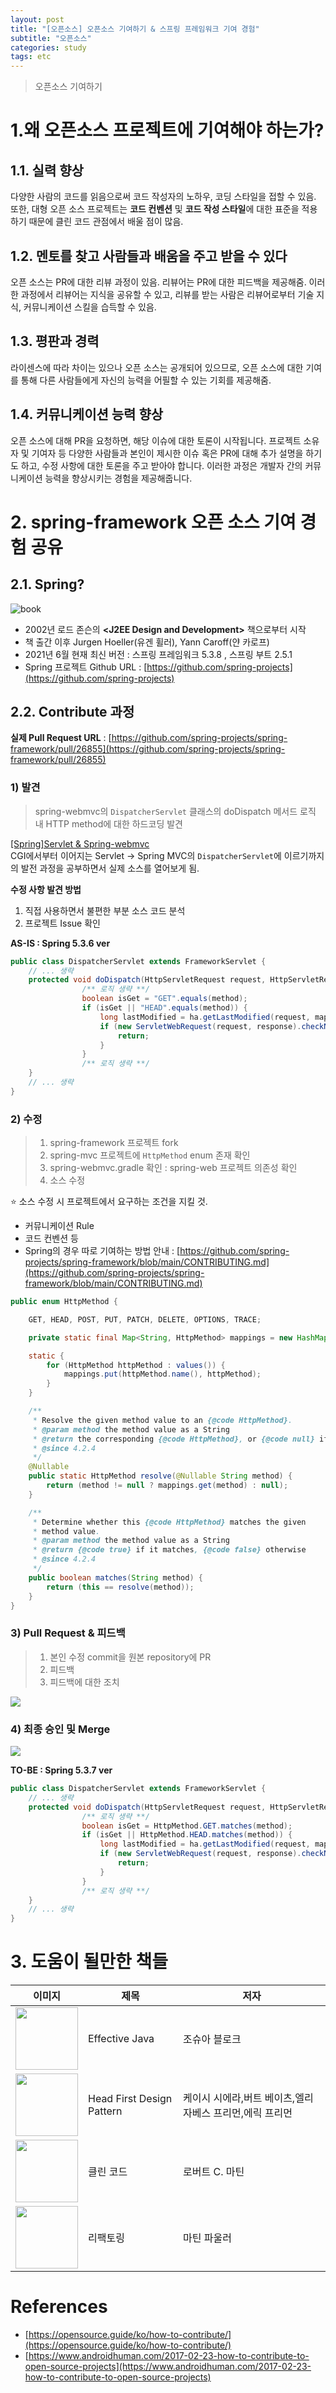 ```yaml
---
layout: post
title: "[오픈소스] 오픈소스 기여하기 & 스프링 프레임워크 기여 경험"
subtitle: "오픈소스"
categories: study
tags: etc
---
```

> 오픈소스 기여하기

# 1.왜 오픈소스 프로젝트에 기여해야 하는가?
## 1.1. 실력 향상
다양한 사람의 코드를 읽음으로써 코드 작성자의 노하우, 코딩 스타일을 접할 수 있음.  
또한, 대형 오픈 소스 프로젝트는 **코드 컨벤션** 및 **코드 작성 스타일**에 대한 표준을 적용하기 때문에 클린 코드 관점에서 배울 점이 많음.  

## 1.2. 멘토를 찾고 사람들과 배움을 주고 받을 수 있다
오픈 소스는 PR에 대한 리뷰 과정이 있음. 리뷰어는 PR에 대한 피드백을 제공해줌. 이러한 과정에서 리뷰어는 지식을 공유할 수 있고, 리뷰를 받는 사람은 리뷰어로부터 기술 지식, 커뮤니케이션 스킬을 습득할 수 있음.

## 1.3. 평판과 경력
라이센스에 따라 차이는 있으나 오픈 소스는 공개되어 있으므로, 오픈 소스에 대한 기여를 통해 다른 사람들에게 자신의 능력을 어필할 수 있는 기회를 제공해줌.

## 1.4. 커뮤니케이션 능력 향상
오픈 소스에 대해 PR을 요청하면, 해당 이슈에 대한 토론이 시작됩니다. 프로젝트 소유자 및 기여자 등 다양한 사람들과 본인이 제시한 이슈 혹은 PR에 대해 추가 설명을 하기도 하고, 수정 사항에 대한 토론을 주고 받아야 합니다. 이러한 과정은 개발자 간의 커뮤니케이션 능력을 향상시키는 경험을 제공해줍니다.


# 2. spring-framework 오픈 소스 기여 경험 공유
## 2.1. Spring?
![book](https://image.aladin.co.kr/product/139/35/cover500/0764543857_1.jpg)
- 2002년 로드 존슨의 **\<J2EE Design and Development\>** 책으로부터 시작
- 책 출간 이후 Jurgen Hoeller(유겐 휠러), Yann Caroff(얀 카로프)
- 2021년 6월 현재 최신 버전 : 스프링 프레임워크 5.3.8 , 스프링 부트 2.5.1
- Spring 프로젝트 Github URL : [https://github.com/spring-projects](https://github.com/spring-projects)

## 2.2. Contribute 과정

**실제 Pull Request URL** : [https://github.com/spring-projects/spring-framework/pull/26855](https://github.com/spring-projects/spring-framework/pull/26855)

### 1) 발견
> spring-webmvc의 `DispatcherServlet` 클래스의 doDispatch 메서드 로직 내 HTTP method에 대한 하드코딩 발견  

[[Spring]Servlet & Spring-webmvc](/study/2021/04/24/Spring-Servlet-&-Spring)  
CGI에서부터 이어지는 Servlet → Spring MVC의 `DispatcherServlet`에 이르기까지의 발전 과정을 공부하면서 실제 소스를 열어보게 됨.  


**수정  사항 발견 방법**  

1. 직접 사용하면서 불편한 부분 소스 코드 분석
2. 프로젝트 Issue 확인

**AS-IS : Spring 5.3.6 ver**  

```java
public class DispatcherServlet extends FrameworkServlet {
    // ... 생략
	protected void doDispatch(HttpServletRequest request, HttpServletResponse response) throws Exception {
                /** 로직 생략 **/
				boolean isGet = "GET".equals(method);
				if (isGet || "HEAD".equals(method)) {
					long lastModified = ha.getLastModified(request, mappedHandler.getHandler());
					if (new ServletWebRequest(request, response).checkNotModified(lastModified) && isGet) {
						return;
					}
				}
                /** 로직 생략 **/
    }
    // ... 생략
}
```


### 2) 수정
> 1. spring-framework 프로젝트 fork  
> 1. spring-mvc 프로젝트에 `HttpMethod` enum 존재 확인  
> 2. spring-webmvc.gradle 확인 : spring-web 프로젝트 의존성 확인  
> 3. 소스 수정  

⭐ 소스 수정 시 프로젝트에서 요구하는 조건을 지킬 것.  
- 커뮤니케이션 Rule
- 코드 컨벤션 등
- Spring의 경우 따로 기여하는 방법 안내 : [https://github.com/spring-projects/spring-framework/blob/main/CONTRIBUTING.md](https://github.com/spring-projects/spring-framework/blob/main/CONTRIBUTING.md)


```java
public enum HttpMethod {

	GET, HEAD, POST, PUT, PATCH, DELETE, OPTIONS, TRACE;

	private static final Map<String, HttpMethod> mappings = new HashMap<>(16);

	static {
		for (HttpMethod httpMethod : values()) {
			mappings.put(httpMethod.name(), httpMethod);
		}
	}

	/**
	 * Resolve the given method value to an {@code HttpMethod}.
	 * @param method the method value as a String
	 * @return the corresponding {@code HttpMethod}, or {@code null} if not found
	 * @since 4.2.4
	 */
	@Nullable
	public static HttpMethod resolve(@Nullable String method) {
		return (method != null ? mappings.get(method) : null);
	}

	/**
	 * Determine whether this {@code HttpMethod} matches the given
	 * method value.
	 * @param method the method value as a String
	 * @return {@code true} if it matches, {@code false} otherwise
	 * @since 4.2.4
	 */
	public boolean matches(String method) {
		return (this == resolve(method));
	}
}
```

### 3) Pull Request & 피드백
> 1. 본인 수정 commit을 원본 repository에 PR
> 2. 피드백  
> 3. 피드백에 대한 조치  

<img src="/assets/img/etc/feedback.jpeg">


### 4) 최종 승인 및 Merge
<img src="/assets/img/etc/contribute.png">

**TO-BE : Spring 5.3.7 ver**  

```java
public class DispatcherServlet extends FrameworkServlet {
    // ... 생략
	protected void doDispatch(HttpServletRequest request, HttpServletResponse response) throws Exception {
                /** 로직 생략 **/
				boolean isGet = HttpMethod.GET.matches(method);
				if (isGet || HttpMethod.HEAD.matches(method)) {
					long lastModified = ha.getLastModified(request, mappedHandler.getHandler());
					if (new ServletWebRequest(request, response).checkNotModified(lastModified) && isGet) {
						return;
					}
				}
                /** 로직 생략 **/
    }
    // ... 생략
}
```


# 3. 도움이 될만한 책들
|이미지|제목|저자|
|--|--|--|
|<img src="https://images-na.ssl-images-amazon.com/images/I/51wl8cINKYL.jpg" width="100px">|Effective Java|조슈아 블로크|
|<img src="https://image.aladin.co.kr/product/58/27/cover/8979143400_2.jpg" width="100px">|Head First Design Pattern|케이시 시에라,버트 베이츠,엘리자베스 프리먼,에릭 프리먼|
|<img src="https://woowabros.github.io/img/2019-03-20/book.jpg" width="100px">|클린 코드|로버트 C. 마틴|
|<img src="https://www.hanbit.co.kr/data/books/B6952616555_l.jpg" width="100px">|리팩토링|마틴 파울러|


# References
- [https://opensource.guide/ko/how-to-contribute/](https://opensource.guide/ko/how-to-contribute/)
- [https://www.androidhuman.com/2017-02-23-how-to-contribute-to-open-source-projects](https://www.androidhuman.com/2017-02-23-how-to-contribute-to-open-source-projects)